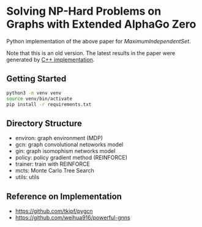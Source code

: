 # Solving NP-Hard Problems on Graphs with Extended AlphaGo Zero
Python implementation of the above paper for *MaximumIndependentSet*.

Note that this is an old version.
The latest results in the paper were generated by [C++ implementation](https://github.com/xuzijian629/combopt-zero).

## Getting Started
```bash
python3 -m venv venv
source venv/bin/activate
pip install -r requirements.txt
```

## Directory Structure
- environ: graph environment (MDP)
- gcn: graph convolutional netoworks model
- gin: graph isomophism networks model
- policy: policy gradient method (REINFORCE)
- trainer: train with REINFORCE
- mcts: Monte Carlo Tree Search
- utils: utils

## Reference on Implementation
- https://github.com/tkipf/pygcn
- https://github.com/weihua916/powerful-gnns
